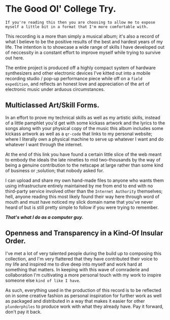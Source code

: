 # The Good Ol' College Try.

```
If you're reading this then you are choosing to allow me to expose
myself a little bit in a format that I'm more comfortable with.  
```

This recording is a more than simply a musical album; it's also a
record of what I believe to be the positive results of the best and
hardest years of my life.  The intention is to showcase a wide range
of skills I have developed out of neccessity in a constant effort to
improve myself while trying to survive out here.  

The entire project is produced off a highly compact system of hardware
synthesizers and other electronic devices I've kitted out into a
mobile recording studio / pop-up performance piece while off on a
`field expedition`, and reflects an honest love and appreciation of
the art of electronic music under arduous circumstances.


## Multiclassed Art/Skill Forms.

In an effort to prove my technical skills as well as my artistic
skills, instead of a little pamphlet you'd get with some kickass
artwork and the lyrics to the songs along with your physical copy of
the music this album includes some kickass artwork as well as a
`qr-code` that links to my personal website; where I literally own
a physical machine to serve up whatever I want and do whatever I want
through the internet.  

At the end of this link you have found a certain little slice of the
web meant to embody the ideals the late nineties to mid two-thousands
by the way of being a genuine contribution to the netscape at large
rather than some kind of business or ;solution; that nobody asked
for.  

I can upload and share my own hand-made files to anyone who wants
them using infrastructure entirely maintained by me from end to end
with no third-party service involved other than the
`Internet Authority` themselves; hell, anyone reading this most
likely found their way here through word of mouth and must have
noticed my slick domain name that you've never heard of but is still
pretty simple to follow if you were trying to remember.

__*That's what I do as a computer guy.*__


## Openness and Transparency in a Kind-Of Insular Order.

I've met a lot of very talented people during the build up to
composing this collection, and I'm very flattered that they have
contributed their voice to my life and inspired me to dive deep into
myself and work hard at something that matters.  In keeping with this
wave of comraderie and collaboration I'm cultivating a more personal
touch with my work to inspire someone else `kind of like I have`.  

As such, everything used in the production of this record is to be
reflected on in some creative fashion as personal inspiration for
further work as well as packaged and distributed in a way that makes
it easier for other `plunderphiles` to produce work with what they
already have.  Pay it forward, don't pay it back.
